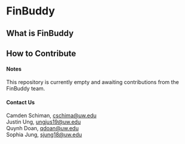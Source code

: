 # FinBuddy

## What is FinBuddy
## How to Contribute

#### Notes
This repository is currently empty and awaiting contributions from the FinBuddy team.

#### Contact Us
Camden Schiman, cschima@uw.edu<br>
Justin Ung, ungjus19@uw.edu<br>
Quynh Doan, qdoan@uw.edu<br>
Sophia Jung, sjung18@uw.edu
